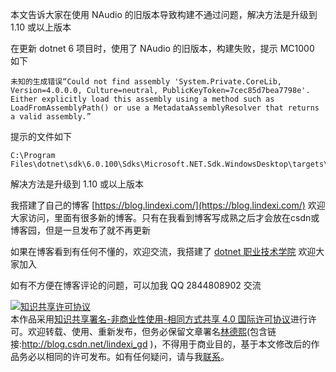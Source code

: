 
本文告诉大家在使用 NAudio 的旧版本导致构建不通过问题，解决方法是升级到 1.10 或以上版本

<!--more-->


<!-- CreateTime:2021/12/6 19:43:07 -->

<!-- 发布 -->

在更新 dotnet 6 项目时，使用了 NAudio 的旧版本，构建失败，提示 MC1000 如下

```
未知的生成错误“Could not find assembly 'System.Private.CoreLib, Version=4.0.0.0, Culture=neutral, PublicKeyToken=7cec85d7bea7798e'. Either explicitly load this assembly using a method such as LoadFromAssemblyPath() or use a MetadataAssemblyResolver that returns a valid assembly.”
```

提示的文件如下

```
C:\Program Files\dotnet\sdk\6.0.100\Sdks\Microsoft.NET.Sdk.WindowsDesktop\targets\Microsoft.WinFX.targets
```

解决方法是升级到 1.10 或以上版本



我搭建了自己的博客 [https://blog.lindexi.com/](https://blog.lindexi.com/) 欢迎大家访问，里面有很多新的博客。只有在我看到博客写成熟之后才会放在csdn或博客园，但是一旦发布了就不再更新

如果在博客看到有任何不懂的，欢迎交流，我搭建了 [dotnet 职业技术学院](https://t.me/dotnet_campus) 欢迎大家加入

如有不方便在博客评论的问题，可以加我 QQ 2844808902 交流

<a rel="license" href="http://creativecommons.org/licenses/by-nc-sa/4.0/"><img alt="知识共享许可协议" style="border-width:0" src="https://licensebuttons.net/l/by-nc-sa/4.0/88x31.png" /></a><br />本作品采用<a rel="license" href="http://creativecommons.org/licenses/by-nc-sa/4.0/">知识共享署名-非商业性使用-相同方式共享 4.0 国际许可协议</a>进行许可。欢迎转载、使用、重新发布，但务必保留文章署名[林德熙](http://blog.csdn.net/lindexi_gd)(包含链接:http://blog.csdn.net/lindexi_gd )，不得用于商业目的，基于本文修改后的作品务必以相同的许可发布。如有任何疑问，请与我[联系](mailto:lindexi_gd@163.com)。